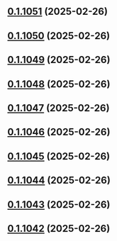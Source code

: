 ## [0.1.1051](https://github.com/binary-braids/terraform-oracle/compare/v0.1.1050...v0.1.1051) (2025-02-26)



## [0.1.1050](https://github.com/binary-braids/terraform-oracle/compare/v0.1.1049...v0.1.1050) (2025-02-26)



## [0.1.1049](https://github.com/binary-braids/terraform-oracle/compare/v0.1.1048...v0.1.1049) (2025-02-26)



## [0.1.1048](https://github.com/binary-braids/terraform-oracle/compare/v0.1.1047...v0.1.1048) (2025-02-26)



## [0.1.1047](https://github.com/binary-braids/terraform-oracle/compare/v0.1.1046...v0.1.1047) (2025-02-26)



## [0.1.1046](https://github.com/binary-braids/terraform-oracle/compare/v0.1.1045...v0.1.1046) (2025-02-26)



## [0.1.1045](https://github.com/binary-braids/terraform-oracle/compare/v0.1.1044...v0.1.1045) (2025-02-26)



## [0.1.1044](https://github.com/binary-braids/terraform-oracle/compare/v0.1.1043...v0.1.1044) (2025-02-26)



## [0.1.1043](https://github.com/binary-braids/terraform-oracle/compare/v0.1.1042...v0.1.1043) (2025-02-26)



## [0.1.1042](https://github.com/binary-braids/terraform-oracle/compare/v0.1.1041...v0.1.1042) (2025-02-26)



